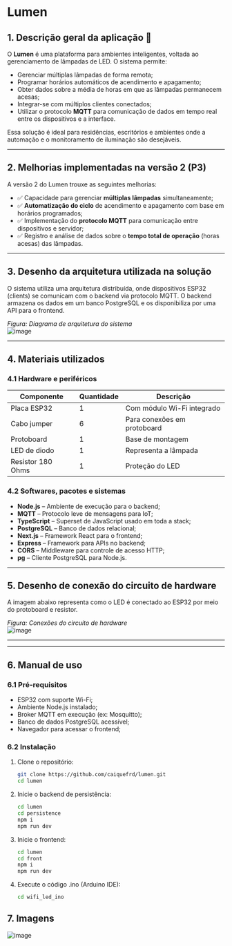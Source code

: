 # Lumen

## 1. Descrição geral da aplicação 🌟

O **Lumen** é uma plataforma para ambientes inteligentes, voltada ao gerenciamento de lâmpadas de LED. O sistema permite:

- Gerenciar múltiplas lâmpadas de forma remota;
- Programar horários automáticos de acendimento e apagamento;
- Obter dados sobre a média de horas em que as lâmpadas permanecem acesas;
- Integrar-se com múltiplos clientes conectados;
- Utilizar o protocolo **MQTT** para comunicação de dados em tempo real entre os dispositivos e a interface.

Essa solução é ideal para residências, escritórios e ambientes onde a automação e o monitoramento de iluminação são desejáveis.

---

## 2. Melhorias implementadas na versão 2 (P3)

A versão 2 do Lumen trouxe as seguintes melhorias:

- ✅ Capacidade para gerenciar **múltiplas lâmpadas** simultaneamente;
- ✅ **Automatização do ciclo** de acendimento e apagamento com base em horários programados;
- ✅ Implementação do **protocolo MQTT** para comunicação entre dispositivos e servidor;
- ✅ Registro e análise de dados sobre o **tempo total de operação** (horas acesas) das lâmpadas.

---

## 3. Desenho da arquitetura utilizada na solução

O sistema utiliza uma arquitetura distribuída, onde dispositivos ESP32 (clients) se comunicam com o backend via protocolo MQTT. O backend armazena os dados em um banco PostgreSQL e os disponibiliza por uma API para o frontend.

*Figura: Diagrama de arquitetura do sistema*  
![image](https://github.com/user-attachments/assets/e48a9f9c-bec5-46b0-8536-6a2ce0ced3c9)

---

## 4. Materiais utilizados

### 4.1 Hardware e periféricos

| Componente             | Quantidade | Descrição                      |
|------------------------|------------|--------------------------------|
| Placa ESP32            | 1          | Com módulo Wi-Fi integrado     |
| Cabo jumper            | 6          | Para conexões em protoboard    |
| Protoboard             | 1          | Base de montagem               |
| LED de diodo           | 1          | Representa a lâmpada           |
| Resistor 180 Ohms      | 1          | Proteção do LED                |

### 4.2 Softwares, pacotes e sistemas

- **Node.js** – Ambiente de execução para o backend;
- **MQTT** – Protocolo leve de mensagens para IoT;
- **TypeScript** – Superset de JavaScript usado em toda a stack;
- **PostgreSQL** – Banco de dados relacional;
- **Next.js** – Framework React para o frontend;
- **Express** – Framework para APIs no backend;
- **CORS** – Middleware para controle de acesso HTTP;
- **pg** – Cliente PostgreSQL para Node.js.

---

## 5. Desenho de conexão do circuito de hardware

A imagem abaixo representa como o LED é conectado ao ESP32 por meio do protoboard e resistor.

*Figura: Conexões do circuito de hardware*  
![image](https://github.com/user-attachments/assets/295ccd0b-4bb5-4d84-9b2a-e91933506186)



---

---

## 6. Manual de uso

### 6.1 Pré-requisitos

- ESP32 com suporte Wi-Fi;
- Ambiente Node.js instalado;
- Broker MQTT em execução (ex: Mosquitto);
- Banco de dados PostgreSQL acessível;
- Navegador para acessar o frontend;

### 6.2 Instalação

1. Clone o repositório:
   ```bash
   git clone https://github.com/caiquefrd/lumen.git
   cd lumen
   ```

2. Inicie o backend de persistência:
   ```bash
   cd lumen
   cd persistence
   npm i
   npm run dev
   ```


3. Inicie o frontend:
   ```bash
   cd lumen
   cd front
   npm i
   npm run dev
   ```

3. Execute o código .ino (Arduino IDE):
   ```bash
   cd wifi_led_ino
   ```

## 7. Imagens
  
![image](https://github.com/user-attachments/assets/11db046b-1dcb-46cc-9fb5-972379b103b5)
